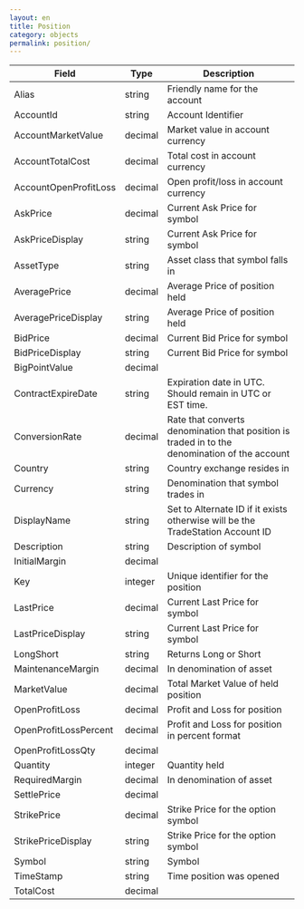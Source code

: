 ```yaml
---
layout: en
title: Position
category: objects
permalink: position/
---
```


| Field                 | Type    | Description |
| --------------------- | ------- | ----------- |
| Alias                 | string  | Friendly name for the account |
| AccountId             | string  | Account Identifier |
| AccountMarketValue    | decimal | Market value in account currency |
| AccountTotalCost      | decimal | Total cost in account currency |
| AccountOpenProfitLoss | decimal | Open profit/loss in account currency |
| AskPrice              | decimal | Current Ask Price for symbol |
| AskPriceDisplay       | string  | Current Ask Price for symbol |
| AssetType             | string  | Asset class that symbol falls in |
| AveragePrice          | decimal | Average Price of position held |
| AveragePriceDisplay   | string  | Average Price of position held |
| BidPrice              | decimal | Current Bid Price for symbol |
| BidPriceDisplay       | string  | Current Bid Price for symbol |
| BigPointValue         | decimal | |
| ContractExpireDate    | string  | Expiration date in UTC. Should remain in UTC or EST time. |
| ConversionRate        | decimal | Rate that converts denomination that position is traded in to the denomination of the account |
| Country               | string  | Country exchange resides in |
| Currency              | string  | Denomination that symbol trades in |
| DisplayName           | string  | Set to Alternate ID if it exists otherwise will be the TradeStation Account ID |
| Description           | string  | Description of symbol |
| InitialMargin         | decimal | |
| Key                   | integer | Unique identifier for the position |
| LastPrice             | decimal | Current Last Price for symbol |
| LastPriceDisplay      | string  | Current Last Price for symbol |
| LongShort             | string  | Returns Long or Short |
| MaintenanceMargin     | decimal | In denomination of asset |
| MarketValue           | decimal | Total Market Value of held position |
| OpenProfitLoss        | decimal | Profit and Loss for position |
| OpenProfitLossPercent | decimal | Profit and Loss for position in percent format |
| OpenProfitLossQty     | decimal | |
| Quantity              | integer | Quantity held |
| RequiredMargin        | decimal | In denomination of asset |
| SettlePrice           | decimal | |
| StrikePrice           | decimal | Strike Price for the option symbol |
| StrikePriceDisplay    | string  | Strike Price for the option symbol |
| Symbol                | string  | Symbol |
| TimeStamp             | string  | Time position was opened |
| TotalCost             | decimal | |